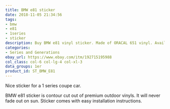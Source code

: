 ```yaml
---
title: BMW e81 sticker
date: 2018-11-05 21:34:56
tags:
- bmw
- e81
- 1series
- sticker
description: Buy BMW e81 vinyl sticker. Made of ORACAL 651 vinyl. Available in different colors.
categories:
- Series and Generations
ebay_url: https://www.ebay.com/itm/192715195988
col_class: col-6 col-lg-4 col-xl-3
data_groups: 1er
product_id: ST_BMW_E81
---
```


Nice sticker for a 1 series coupe car.

<!-- more -->
<!-- {% asset_img content-image bmw-e81-car-vinyl-sticker.jpg 'BMW e81 vinyl sport drift stance sticker"BMW e81 vinyl sport drift stance sticker"' %} -->

BMW e81 sticker is contour cut out of premium outdoor vinyls. It will never fade out on sun. Sticker comes with easy installation instructions. 
